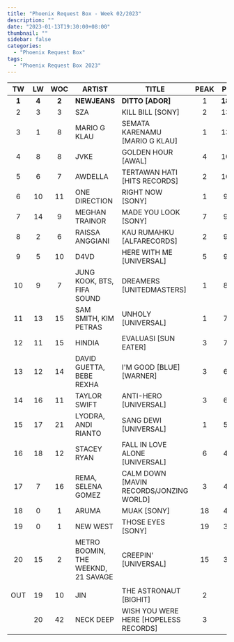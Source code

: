 ```yaml
---
title: "Phoenix Request Box - Week 02/2023"
description: ""
date: "2023-01-13T19:30:00+08:00"
thumbnail: ""
sidebar: false
categories:
  - "Phoenix Request Box"
tags:
  - "Phoenix Request Box 2023"
---
```

<!--more-->
|TW|LW|WOC|ARTIST|TITLE|PEAK|PTW|PLW|MOVE|TLW|TOTAL|
|:----:|:----:|:----:|----|----|:----:|:----:|:----:|:----:|:----:|:----:|
|**1**|**4**|**2**|**NEWJEANS**|**DITTO [ADOR]**|1|**1828**|822|1006|822|2650|
|2|3|3|SZA|KILL BILL [SONY]|2|1370|910|460|1700|3070|
|3|1|8|MARIO G KLAU|SEMATA KARENAMU [MARIO G KLAU]|1|1309|1109|200|5822|7131|
|4|8|8|JVKE|GOLDEN HOUR [AWAL]|4|1091|700|391|2954|4045|
|5|6|7|AWDELLA|TERTAWAN HATI [HITS RECORDS]|2|1006|745|261|4123|5129|
|6|10|11|ONE DIRECTION|RIGHT NOW [SONY]|1|998|656|342|5241|6239|
|7|14|9|MEGHAN TRAINOR|MADE YOU LOOK [SONY]|7|997|559|438|2700|3697|
|8|2|6|RAISSA ANGGIANI|KAU RUMAHKU [ALFARECORDS]|2|984|1008|-24|5543|6527|
|9|5|10|D4VD|HERE WITH ME [UNIVERSAL]|5|967|747|220|3110|4077|
|10|9|7|JUNG KOOK, BTS, FIFA SOUND|DREAMERS [UNITEDMASTERS]|1|800|680|120|6047|6847|
|11|13|15|SAM SMITH, KIM PETRAS|UNHOLY [UNIVERSAL]|1|729|569|160|2946|3675|
|12|11|15|HINDIA|EVALUASI [SUN EATER]|3|702|644|58|3850|4552|
|13|12|14|DAVID GUETTA, BEBE REXHA|I'M GOOD [BLUE] [WARNER]|3|646|570|76|2537|3183|
|14|16|11|TAYLOR SWIFT|ANTI-HERO [UNIVERSAL]|3|624|383|241|3997|4621|
|15|17|21|LYODRA, ANDI RIANTO|SANG DEWI [UNIVERSAL]|1|547|370|177|2448|2995|
|16|18|12|STACEY RYAN|FALL IN LOVE ALONE [UNIVERSAL]|6|470|368|102|2481|2951|
|17|7|16|REMA, SELENA GOMEZ|CALM DOWN [MAVIN RECORDS/JONZING WORLD]|3|460|713|-253|3133|3593|
|18|0|1|ARUMA|MUAK [SONY]|18|436|0|436|0|436|
|19|0|1|NEW WEST|THOSE EYES [SONY]|19|362|0|362|0|362|
|20|15|2|METRO BOOMIN, THE WEEKND, 21 SAVAGE|CREEPIN' [UNIVERSAL]|15|327|404|-77|404|731|
| | | | | | | | | | | |
|OUT|19|10|JIN|THE ASTRONAUT [BIGHIT]|2| | | | | |
| |20|42|NECK DEEP|WISH YOU WERE HERE [HOPELESS RECORDS]|3| | | | | |